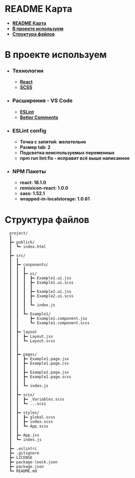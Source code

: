 # README Карта

- **[README Карта](#readme-карта)**
- **[В проекте используем](#в-проекте-используется)**
- **[Cтруктура файлов](#cтруктура-файлов)**

# В проекте используем
- ### Технологии
  - **[React](https://ru.reactjs.org/)**
  - **[SCSS](https://sass-lang.com/)**
- ### Расширения - VS Code
  - **[ESLint](https://marketplace.visualstudio.com/items?itemName=dbaeumer.vscode-eslint)**
  - **[Better Comments](https://marketplace.visualstudio.com/items?itemName=aaron-bond.better-comments)**
- ### ESLint config
  - **Точка с запятой: желательно**
  - **Размер tab: 2**
  - **Подсветка неиспользуемых переменных**
  - **npm run lint:fix - исправит всё выше написанное**
- ### NPM Пакеты
  - **react: 18.1.0**
  - **remixicon-react: 1.0.0**
  - **sass: 1.52.1**
  - **wrapped-in-localstorage: 1.0.61**

# Cтруктура файлов

```
  project/
  ┃
  ┣━ publick/
  ┃  ┗━ index.html
  ┃
  ┣━ src/
  ┃  ┃
  ┃  ┣━ conponents/
  ┃  ┃  ┃
  ┃  ┃  ┣━ ui/
  ┃  ┃  ┃  ┣━ Example1.ui.jsx
  ┃  ┃  ┃  ┣━ Example1.ui.scss
  ┃  ┃  ┃  ┃
  ┃  ┃  ┃  ┣━ Example2.ui.jsx
  ┃  ┃  ┃  ┣━ Example2.ui.scss
  ┃  ┃  ┃  ┃
  ┃  ┃  ┃  ┗━ index.js
  ┃  ┃  ┃
  ┃  ┃  ┗━ Example1/
  ┃  ┃     ┣━ Example1.component.jsx
  ┃  ┃     ┗━ Example1.component.scss
  ┃  ┃
  ┃  ┣━ layout
  ┃  ┃  ┣━ Layout.jsx
  ┃  ┃  ┗━ Layout.scss
  ┃  ┃
  ┃  ┃
  ┃  ┣━ pages/
  ┃  ┃  ┣━ Example1.page.jsx
  ┃  ┃  ┣━ Example1.page.css
  ┃  ┃  ┃
  ┃  ┃  ┣━ Example2.page.jsx
  ┃  ┃  ┣━ Example2.page.scss
  ┃  ┃  ┃
  ┃  ┃  ┗━ index.js
  ┃  ┃
  ┃  ┣━ scss/
  ┃  ┃  ┣━ _Variables.scss
  ┃  ┃  ┗━ ...scss
  ┃  ┃
  ┃  ┣━ styles/
  ┃  ┃  ┣━ global.scss
  ┃  ┃  ┣━ index.scss
  ┃  ┃  ┗━ App.scss
  ┃  ┃
  ┃  ┣━ App.jsx
  ┃  ┗━ index.js
  ┃
  ┣━ .eslintrc
  ┣━ .gitignore
  ┣━ LICENSE
  ┣━ package-loock.json
  ┣━ package.json
  ┗━ README.md
```
